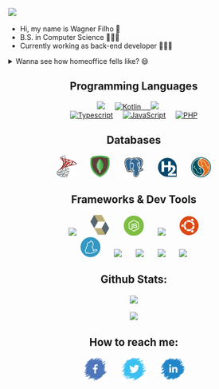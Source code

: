![](http://estruyf-github.azurewebsites.net/api/VisitorHit?user=wagnersilvafilho&repo=wagnersilvafilho&countColorcountColor)

- Hi, my name is Wagner Filho 👋 <br>
- B.S. in Computer Science 👨🏻‍🎓 <br>
- Currently working as back-end developer 👨🏻‍💻 <br>

<details>
  <summary> Wanna see how homeoffice fells like? 😄 </summary>
   <a href="https://github.com/wagnersilvafilho"><img alt="GIF" src="https://github.com/wagnersilvafilho/wagnersilvafilho/blob/master/work.gif?raw=true" title="homework" alt="Please refresh the page if the meme doesn't show up." width="300" height="200"></a>
</details>


<h2 align=center>Programming Languages</h2>

<div align=center>
<a href = "https://docs.python.org/3/"><img src="https://img.shields.io/badge/Python-14354C?style=for-the-badge&logo=python&logoColor=yellow"/></a> &nbsp &nbsp 
<a href = "https://kotlinlang.org/docs/home.html"><img alt="Kotlin" src="https://img.shields.io/badge/kotlin-%230095D5.svg?style=for-the-badge&logo=kotlin&logoColor=white"/> &nbsp &nbsp 
<a href = "https://docs.oracle.com/en/java/"><img src="https://img.shields.io/badge/Java-ED8B00?style=for-the-badge&logo=java&logoColor=white"/></a> &nbsp &nbsp &nbsp <br>
<a href = "https://www.typescriptlang.org/docs/"><img alt="Typescript" src="https://img.shields.io/badge/TypeScript-007ACC?style=for-the-badge&logo=typescript&logoColor=white"/></a> &nbsp &nbsp 
<a href = "https://developer.mozilla.org/pt-BR/docs/Web/JavaScript"><img alt="JavaScript" src="https://img.shields.io/badge/JavaScript-F7DF1E?style=for-the-badge&logo=javascript&logoColor=black"/></a> &nbsp &nbsp 
<a href = "https://www.php.net/docs.php"><img alt="PHP" src="https://img.shields.io/badge/PHP-777BB4?style=for-the-badge&logo=php&logoColor=white"/></a>  
</div>

<h2 align=center>Databases</h2>
<div align=center>
<a href = "https://docs.microsoft.com/pt-br/sql/sql-server/?view=sql-server-ver15"><img width="40px" src="https://github.com/wagnersilvafilho/wagnersilvafilho/blob/master/pngwing.com.png"/></a> &nbsp &nbsp &nbsp
<a href = "https://www.mongodb.com/pt-br"><img width="40px" src="https://github.com/wagnersilvafilho/wagnersilvafilho/blob/master/mongo1.png"/></a> &nbsp &nbsp &nbsp
<a href = "https://www.postgresql.org/"><img width="40px" src="https://github.com/devicons/devicon/blob/master/icons/postgresql/postgresql-original.svg"/></a> &nbsp &nbsp &nbsp
<a href = "https://www.h2database.com/"><img width="40px" src="https://github.com/wagnersilvafilho/wagnersilvafilho/blob/master/h2-dbase.png"/></a> &nbsp &nbsp &nbsp
<a href = "https://www.mysql.com/"><img width="40px" src="https://github.com/wagnersilvafilho/wagnersilvafilho/blob/master/mysql.png"/></a>
</div>

<h2 align=center>Frameworks & Dev Tools</h2>
<div align=center>
<a href = "https://spring.io/"><img width="40px" src="https://img.icons8.com/color/452/spring-logo.png"/></a> &nbsp &nbsp &nbsp
<a href = "https://hibernate.org/"><img width="40px" src="https://github.com/wagnersilvafilho/wagnersilvafilho/blob/master/hibernate.png"/></a> &nbsp &nbsp &nbsp
<a href = "https://nodejs.org/en/"><img width="40px" src="https://github.com/wagnersilvafilho/wagnersilvafilho/blob/master/nodeJS.png"/></a> &nbsp &nbsp &nbsp
<a href = "https://www.docker.com/"><img width="40px" src="https://image.flaticon.com/icons/png/512/919/919853.png"/></a> &nbsp &nbsp &nbsp
<a href = "https://ubuntu.com/"><img width="40px" src="https://github.com/devicons/devicon/blob/master/icons/ubuntu/ubuntu-plain.svg"/></a> <br>
<a href = "https://yarnpkg.com/"><img width="40px" src="https://github.com/wagnersilvafilho/wagnersilvafilho/blob/master/yarn.svg"/></a> &nbsp &nbsp &nbsp
<a href = "https://www.beekeeperstudio.io/"><img width="40px" src="https://dashboard.snapcraft.io/site_media/appmedia/2020/03/512x512_4JGJ8f7.png"/></a> &nbsp &nbsp &nbsp
<a href = "https://www.postman.com/"><img width="40px" src="https://res.cloudinary.com/postman/image/upload/t_team_logo/v1/team/2893aede23f01bfcbd2319326bc96a6ed0524eba759745ed6d73405a3a8b67a8"/></a> &nbsp &nbsp &nbsp
<a href = "https://insomnia.rest/download"><img width="40px" src="https://user-images.githubusercontent.com/38081852/87548811-6a05c580-c683-11ea-99ad-465f97fc0e60.png"/></a> &nbsp &nbsp &nbsp
<a href = "https://laravel.com/docs/8.x/installation"><img width="40px" src="https://cdn3.iconfinder.com/data/icons/popular-services-brands/512/laravel-512.png"/></a> 
</div>

<h2 align="center">Github Stats:</h2>
<p align=center>
  <div align=center>
<!--    <a href="https://github.com/denvercoder1/github-readme-streak-stats" title="Go to Source">
      <img align="left" width=396 src="https://github-readme-streak-stats.herokuapp.com/?user=wagnersilvafilho&theme=react&border=61dafb&hide_border=true" alt="wagnersilvafilho" />
    </a> -->
<a href="https://github.com/wagnersilvafilho?tab=repositories">
      <img width=325 align="center" src="https://github-readme-stats.vercel.app/api/top-langs/?username=wagnersilvafilho&hide=c%23,powershell,Mathematica,Ruby,Objective-C,Objective-C%2b%2b,Cuda&title_color=61dafb&text_color=ffffff&icon_color=61dafb&bg_color=20232a&langs_count=8&layout=compact&border_color=61dafb&hide_border=true" />
    </a>
  </div>
  <div align=center>
    
  </div>
   <div align=center>
  <br>
  <img src="https://activity-graph.herokuapp.com/graph?username=wagnersilvafilho&theme=react-dark&bg_color=20232a&hide_border=true" width="80%"/>
   </div>
</p>

<h2 align="center"> How to reach me:</h2>
<div align=center>
<a href = "https://www.facebook.com/swagner97"><img width="50px" src="https://github.com/wagnersilvafilho/wagnersilvafilho/blob/master/fb_logo.png"/></a> &nbsp &nbsp &nbsp
<a href = "https://twitter.com/_wagnersf"><img width="50px" src="https://github.com/wagnersilvafilho/wagnersilvafilho/blob/master/twitter_logo.png"/></a> &nbsp &nbsp &nbsp
<a href = "https://www.linkedin.com/in/wagnerfilho97/"><img width="50px" src="https://github.com/wagnersilvafilho/wagnersilvafilho/blob/master/linkedin_logo.png"/></a>
</div>

<!--    <a href="https://github.com/anuraghazra/github-readme-stats" title="Go to Source">
      <img align="right" width=396 src="https://github-readme-stats.vercel.app/api?username=wagnersilvafilho&show_icons=true&theme=react&border_color=61dafb&hide_border=true" />
    </a> -->
